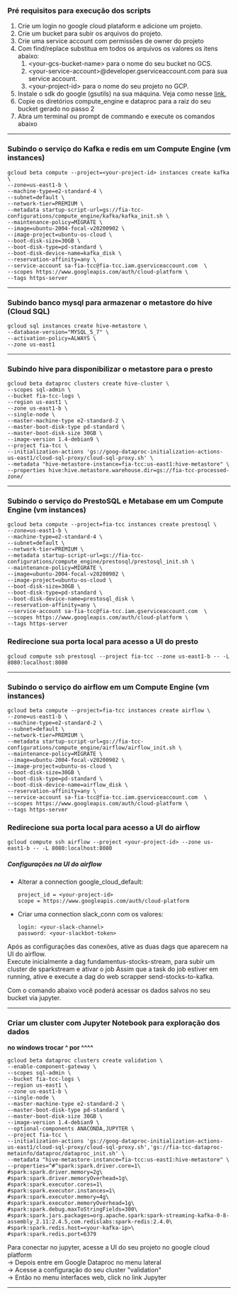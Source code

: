 ### Pré requisitos para execução dos scripts

1. Crie um login no google cloud plataform e adicione um projeto.
2. Crie um bucket para subir os arquivos do projeto.
3. Crie uma service account com permissões de owner do projeto
3. Com find/replace substitua em todos os arquivos os valores os itens abaixo:
    1. \<your-gcs-bucket-name\> para o nome do seu bucket no GCS.
    2. \<your-service-account\>@developer.gserviceaccount.com para sua service account.
    3. \<your-project-id\> para o nome do seu projeto no GCP.
4. Instale o sdk do google (gsutils) na sua máquina. Veja como nesse [link.](https://cloud.google.com/storage/docs/gsutil_install) 
5. Copie os diretórios compute_engine e dataproc para a raiz do seu bucket gerado no passo 2
6. Abra um terminal ou prompt de commando e execute os comandos abaixo

************************************************************************************************************************
### Subindo o serviço do Kafka e redis em um Compute Engine (vm instances)
```
gcloud beta compute --project=<your-project-id> instances create kafka \
--zone=us-east1-b \
--machine-type=e2-standard-4 \
--subnet=default \
--network-tier=PREMIUM \
--metadata startup-script-url=gs://fia-tcc-configurations/compute_engine/kafka/kafka_init.sh \
--maintenance-policy=MIGRATE \
--image=ubuntu-2004-focal-v20200902 \
--image-project=ubuntu-os-cloud \
--boot-disk-size=30GB \
--boot-disk-type=pd-standard \
--boot-disk-device-name=kafka_disk \
--reservation-affinity=any \
--service-account sa-fia-tcc@fia-tcc.iam.gserviceaccount.com  \
--scopes https://www.googleapis.com/auth/cloud-platform \
--tags https-server
```

************************************************************************************************************************
### Subindo banco mysql para armazenar o metastore do hive (Cloud SQL)
```
gcloud sql instances create hive-metastore \
--database-version="MYSQL_5_7" \
--activation-policy=ALWAYS \
--zone us-east1
```

************************************************************************************************************************
### Subindo hive para disponibilizar o metastore para o presto
```
gcloud beta dataproc clusters create hive-cluster \
--scopes sql-admin \
--bucket fia-tcc-logs \
--region us-east1 \
--zone us-east1-b \
--single-node \
--master-machine-type e2-standard-2 \
--master-boot-disk-type pd-standard \
--master-boot-disk-size 30GB \
--image-version 1.4-debian9 \
--project fia-tcc \
--initialization-actions 'gs://goog-dataproc-initialization-actions-us-east1/cloud-sql-proxy/cloud-sql-proxy.sh' \
--metadata "hive-metastore-instance=fia-tcc:us-east1:hive-metastore" \
--properties hive:hive.metastore.warehouse.dir=gs://fia-tcc-processed-zone/
```

************************************************************************************************************************
### Subindo o serviço do PrestoSQL e Metabase em um Compute Engine (vm instances)
```
gcloud beta compute --project=fia-tcc instances create prestosql \
--zone=us-east1-b \
--machine-type=e2-standard-4 \
--subnet=default \
--network-tier=PREMIUM \
--metadata startup-script-url=gs://fia-tcc-configurations/compute_engine/prestosql/prestosql_init.sh \
--maintenance-policy=MIGRATE \
--image=ubuntu-2004-focal-v20200902 \
--image-project=ubuntu-os-cloud \
--boot-disk-size=30GB \
--boot-disk-type=pd-standard \
--boot-disk-device-name=prestosql_disk \
--reservation-affinity=any \
--service-account sa-fia-tcc@fia-tcc.iam.gserviceaccount.com  \
--scopes https://www.googleapis.com/auth/cloud-platform \
--tags https-server
```
### Redirecione sua porta local para acesso a UI do presto
```gcloud compute ssh prestosql --project fia-tcc --zone us-east1-b -- -L 8080:localhost:8080```


************************************************************************************************************************
### Subindo o serviço do airflow em um Compute Engine (vm instances)
```
gcloud beta compute --project=fia-tcc instances create airflow \
--zone=us-east1-b \
--machine-type=e2-standard-2 \
--subnet=default \
--network-tier=PREMIUM \
--metadata startup-script-url=gs://fia-tcc-configurations/compute_engine/airflow/airflow_init.sh \
--maintenance-policy=MIGRATE \
--image=ubuntu-2004-focal-v20200902 \
--image-project=ubuntu-os-cloud \
--boot-disk-size=30GB \
--boot-disk-type=pd-standard \
--boot-disk-device-name=airflow_disk \
--reservation-affinity=any \
--service-account sa-fia-tcc@fia-tcc.iam.gserviceaccount.com  \
--scopes https://www.googleapis.com/auth/cloud-platform \
--tags https-server
```

### Redirecione sua porta local para acesso a UI do airflow
```gcloud compute ssh airflow --project <your-project-id> --zone us-east1-b -- -L 8080:localhost:8080```

##### Configurações na UI do airflow

- Alterar a connection google_cloud_default:

    ```
  project_id = <your-project-id>
  scope = https://www.googleapis.com/auth/cloud-platform
  ```

 - Criar uma connection slack_conn com os valores:
    ```
    login: <your-slack-channel>
    password: <your-slackbot-token>
    ```
   
Após as configurações das conexões, ative as duas dags que aparecem na UI do airflow.  
Execute inicialmente a dag fundamentus-stocks-stream, para subir um cluster de sparkstream e ativar o job
Assim que a task do job estiver em running, ative e execute a dag do web scrapper send-stocks-to-kafka.  
  
Com o comando abaixo você poderá acessar os dados salvos no seu bucket via jupyter.
************************************************************************************************************************
### Criar um cluster com Jupyter Notebook para exploração dos dados
__no windows trocar ^ por ^^^^__
```
gcloud beta dataproc clusters create validation \
--enable-component-gateway \
--scopes sql-admin \
--bucket fia-tcc-logs \
--region us-east1 \
--zone us-east1-b \
--single-node \
--master-machine-type e2-standard-2 \
--master-boot-disk-type pd-standard \
--master-boot-disk-size 30GB \
--image-version 1.4-debian9 \
--optional-components ANACONDA,JUPYTER \
--project fia-tcc \
--initialization-actions 'gs://goog-dataproc-initialization-actions-us-east1/cloud-sql-proxy/cloud-sql-proxy.sh','gs://fia-tcc-dataproc-metainfo/dataproc/dataproc_init.sh' \
--metadata "hive-metastore-instance=fia-tcc:us-east1:hive-metastore" \
--properties=^#^spark:spark.driver.core=1\
#spark:spark.driver.memory=2g\
#spark:spark.driver.memoryOverhead=1g\
#spark:spark.executor.cores=1\
#spark:spark.executor.instances=1\
#spark:spark.executor.memory=4g\
#spark:spark.executor.memoryOverhead=1g\
#spark:spark.debug.maxToStringFields=300\
#spark:spark.jars.packages=org.apache.spark:spark-streaming-kafka-0-8-assembly_2.11:2.4.5,com.redislabs:spark-redis:2.4.0\
#spark:spark.redis.host=<your-kafka-ip>\
#spark:spark.redis.port=6379
```

Para conectar no jupyter, acesse a UI do seu projeto no google cloud platform  
 -> Depois entre em Google Dataproc no menu lateral  
 -> Acesse a configuração do seu cluster "validation"  
 -> Então no menu interfaces web, click no link Jupyter  
 
************************************************************************************************************************